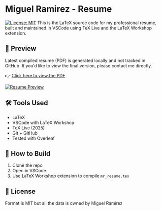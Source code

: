 # Miguel Ramirez - Resume
[![License: MIT](https://img.shields.io/badge/License-MIT-yellow.svg)](LICENSE)
This is the LaTeX source code for my professional resume, built and maintained in VSCode using TeX Live and the LaTeX Workshop extension.

## 📄 Preview
Latest compiled resume (PDF) is generated locally and not tracked in GitHub. If you'd like to view the final version, please contact me directly.

👉 [Click here to view the PDF](https://github.com/miguelaram2016/mr-resume/blob/master/mr_resume.pdf)

[![Resume Preview](resume_preview.png)](https://github.com/miguelaram2016/mr-resume/blob/master/mr_resume.pdf)


## 🛠️ Tools Used
- LaTeX
- VSCode with LaTeX Workshop
- TeX Live (2025)
- Git + GitHub
- Tested with Overleaf

## 🚀 How to Build
1. Clone the repo
2. Open in VSCode
3. Use LaTeX Workshop extension to compile `mr_resume.tex`

## 🪪 License
Format is MIT but all the data is owned by Miguel Ramirez